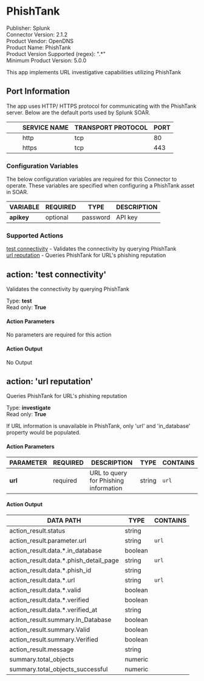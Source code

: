 [comment]: # "Auto-generated SOAR connector documentation"
# PhishTank

Publisher: Splunk  
Connector Version: 2\.1\.2  
Product Vendor: OpenDNS  
Product Name: PhishTank  
Product Version Supported (regex): "\.\*"  
Minimum Product Version: 5\.0\.0  

This app implements URL investigative capabilities utilizing PhishTank

[comment]: # " File: readme.md"
[comment]: # "  Copyright (c) 2016-2021 Splunk Inc."
[comment]: # ""
[comment]: # "Licensed under the Apache License, Version 2.0 (the 'License');"
[comment]: # "you may not use this file except in compliance with the License."
[comment]: # "You may obtain a copy of the License at"
[comment]: # ""
[comment]: # "    http://www.apache.org/licenses/LICENSE-2.0"
[comment]: # ""
[comment]: # "Unless required by applicable law or agreed to in writing, software distributed under"
[comment]: # "the License is distributed on an 'AS IS' BASIS, WITHOUT WARRANTIES OR CONDITIONS OF ANY KIND,"
[comment]: # "either express or implied. See the License for the specific language governing permissions"
[comment]: # "and limitations under the License."
[comment]: # ""
## Port Information

The app uses HTTP/ HTTPS protocol for communicating with the PhishTank server. Below are the default
ports used by Splunk SOAR.

|         SERVICE NAME | TRANSPORT PROTOCOL | PORT |
|----------------------|--------------------|------|
|         http         | tcp                | 80   |
|         https        | tcp                | 443  |


### Configuration Variables
The below configuration variables are required for this Connector to operate.  These variables are specified when configuring a PhishTank asset in SOAR.

VARIABLE | REQUIRED | TYPE | DESCRIPTION
-------- | -------- | ---- | -----------
**apikey** |  optional  | password | API key

### Supported Actions  
[test connectivity](#action-test-connectivity) - Validates the connectivity by querying PhishTank  
[url reputation](#action-url-reputation) - Queries PhishTank for URL's phishing reputation  

## action: 'test connectivity'
Validates the connectivity by querying PhishTank

Type: **test**  
Read only: **True**

#### Action Parameters
No parameters are required for this action

#### Action Output
No Output  

## action: 'url reputation'
Queries PhishTank for URL's phishing reputation

Type: **investigate**  
Read only: **True**

If URL information is unavailable in PhishTank, only 'url' and 'in\_database' property would be populated\.

#### Action Parameters
PARAMETER | REQUIRED | DESCRIPTION | TYPE | CONTAINS
--------- | -------- | ----------- | ---- | --------
**url** |  required  | URL to query for Phishing information | string |  `url` 

#### Action Output
DATA PATH | TYPE | CONTAINS
--------- | ---- | --------
action\_result\.status | string | 
action\_result\.parameter\.url | string |  `url` 
action\_result\.data\.\*\.in\_database | boolean | 
action\_result\.data\.\*\.phish\_detail\_page | string |  `url` 
action\_result\.data\.\*\.phish\_id | string | 
action\_result\.data\.\*\.url | string |  `url` 
action\_result\.data\.\*\.valid | boolean | 
action\_result\.data\.\*\.verified | boolean | 
action\_result\.data\.\*\.verified\_at | string | 
action\_result\.summary\.In\_Database | boolean | 
action\_result\.summary\.Valid | boolean | 
action\_result\.summary\.Verified | boolean | 
action\_result\.message | string | 
summary\.total\_objects | numeric | 
summary\.total\_objects\_successful | numeric | 